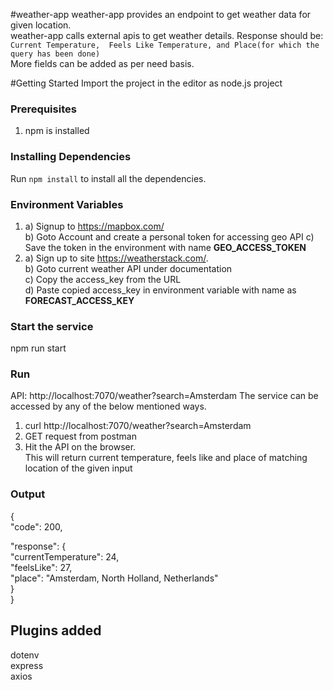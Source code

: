 #weather-app
weather-app provides an endpoint to get weather data for given location.      
weather-app calls external apis to get weather details.
Response should be:       
    `Current Temperature, 
    Feels Like Temperature, and
    Place(for which the query has been done)`                                                        
More fields can be added as per need basis.

#Getting Started
Import the project in the editor as node.js project

### Prerequisites
1. npm is installed

### Installing Dependencies
Run `npm install` to install all the dependencies.

### Environment Variables
1.
    a) Signup to https://mapbox.com/                       
    b) Goto Account and create a personal token for accessing geo API 
    c) Save the token in the environment with name **GEO_ACCESS_TOKEN**
2.
    a) Sign up to site https://weatherstack.com/.   
    b) Goto current weather API under documentation       
    c) Copy the access_key from the URL          
    d) Paste copied access_key in environment variable with name as **FORECAST_ACCESS_KEY**
    

### Start the service
 npm run start


### Run
API: http://localhost:7070/weather?search=Amsterdam
The service can be accessed by any of the below mentioned ways.  
1. curl http://localhost:7070/weather?search=Amsterdam      
2. GET request from postman
3. Hit the API on the browser.                    
This will return current temperature, feels like and place of matching location of the given input      

### Output
{       
"code": 200,                                                 

"response": {   
    "currentTemperature": 24,   
    "feelsLike": 27,  
    "place": "Amsterdam, North Holland, Netherlands"       
    }        
}

## Plugins added
dotenv      
express     
axios

